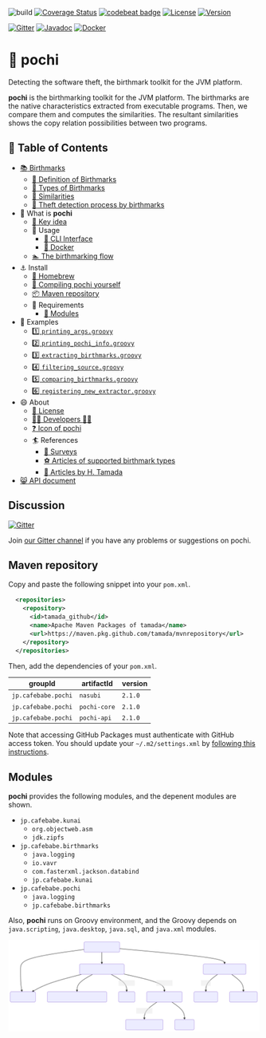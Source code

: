 ![build](https://github.com/tamada/pochi/workflows/build/badge.svg)
[![Coverage Status](https://coveralls.io/repos/github/tamada/pochi/badge.svg?branch=master)](https://coveralls.io/github/tamada/pochi?branch=master)
[![codebeat badge](https://codebeat.co/badges/7d4be5b9-c604-4bf9-b67b-d6d20f703ab9)](https://codebeat.co/projects/github-com-tamada-pochi)
[![License](https://img.shields.io/badge/License-Apache%202.0-blue.svg?style=flat)](https://github.com/tamada/pochi/blob/master/LICENSE)
[![Version](https://img.shields.io/badge/Version-2.1.0-yellowgreen.svg)](https://github.com/tamada/pochi/releases/tag/v2.1.0)

[![Gitter](https://img.shields.io/badge/chat-on%20gitter-green?logo=gitter)](https://gitter.im/pochi-birthmark/)
[![Javadoc](https://img.shields.io/static/v1?label=javadoc&message=v2.1.0&color=blue&logo=java)](https://tamada.github.io/pochi/apidocs)
[![Docker](https://img.shields.io/badge/docker-tamada%2Fpochi%3A2.1.0-blue?logo=docker)](https://github.com/users/tamada/packages/container/package/pochi)

# :dog: pochi

Detecting the software theft, the birthmark toolkit for the JVM platform.

**pochi** is the birthmarking toolkit for the JVM platform. The birthmarks are the native characteristics extracted from executable programs. Then, we compare them and computes the similarities. The resultant similarities shows the copy relation possibilities between two programs.

## :bookmark: Table of Contents

* [:books: Birthmarks](https://tamada.github.io/pochi/birthmarks)
  - [:green_book: Definition of Birthmarks](https://tamada.github.io/pochi/birthmarks#-definition-of-birthmarks)
  - [:blue_book: Types of Birthmarks](https://tamada.github.io/pochi/birthmarks#-types-of-birthmarks)
  - [:orange_book: Similarities](https://tamada.github.io/pochi/birthmarks#-similarities)
  - [:closed_book: Theft detection process by birthmarks](https://tamada.github.io/pochi/birthmarks#-theft-detection-process-by-birthmarks)
* :newspaper: What is **pochi**
  - [:key: Key idea](https://tamada.github.io/pochi/description#-key-idea)
  - :fork_and_knife: Usage
    - [:runner: CLI Interface](https://tamada.github.io/pochi/description#-cli-interface)
    - [:whale: Docker](https://tamada.github.io/pochi/description#-docker)
  - [:swimmer: The birthmarking flow](https://tamada.github.io/pochi/description#-the-birthmarking-flow)
* :anchor: Install
  - [:beer: Homebrew](https://tamada.github.io/pochi/install#-homebrew)
  - [:muscle: Compiling pochi yourself](https://tamada.github.io/pochi/install#-compiling-pochi-yourself)
  - [:package: Maven repository](https://tamada.github.io/pochi/install#-maven-repository)
  - :briefcase: Requirements
    - [:pouch: Modules](https://tamada.github.io/pochi/install#-modules)
* :ant: Examples
  - [:one: `printing_args.groovy`](https://tamada.github.io/pochi/examples#1-printing_argsgroovy)
  - [:two: `printing_pochi_info.groovy`](https://tamada.github.io/pochi/examples#2-printing_pochi_infogroovy)
  - [:three: `extracting_birthmarks.groovy`](https://tamada.github.io/pochi/examples#3-extracting_birthmarksgroovy)
  - [:four: `filtering_source.groovy`](https://tamada.github.io/pochi/examples#4-filtering_sourcegroovy)
  - [:five: `comparing_birthmarks.groovy`](https://tamada.github.io/pochi/examples#5-comparing_birthmarksgroovy)
  - [:six: `registering_new_extractor.groovy`](https://tamada.github.io/pochi/examples#6-registering_new_extractorgroovy)
* :smile: About
  - [:scroll: License](https://tamada.github.io/pochi/about#-license)
  - [:man_office_worker: Developers :woman_office_worker:](https://tamada.github.io/pochi/about#-developers-)
  - [:question: Icon of pochi](https://tamada.github.io/pochi/about#-icon-of-pochi)
  - :surfer: References
    - [:basketball: Surveys](https://tamada.github.io/pochi/about#-surveys)
    - [:soccer: Articles of supported birthmark types](https://tamada.github.io/pochi/about#-articles-of-supported-birthmark-types)
    - [:tennis: Articles by H. Tamada](https://tamada.github.io/pochi/about#-articles-by-h-tamada)
* [:smile_cat: API document](https://tamada.github.io/pochi/apidocs)

## Discussion

[![Gitter](https://img.shields.io/badge/chat-on%20gitter-green?logo=gitter)](https://gitter.im/pochi-birthmark/)

Join [our Gitter channel](https://gitter.im/pochi-birthmark/) if you have any problems or suggestions on pochi.

## Maven repository

Copy and paste the following snippet into your `pom.xml`.

```xml
  <repositories>
    <repository>
      <id>tamada_github</id>
      <name>Apache Maven Packages of tamada</name>
      <url>https://maven.pkg.github.com/tamada/mvnrepository</url>
    </repository>
  </repositories>
```

Then, add the dependencies of your `pom.xml`.

| groupId            | artifactId   | version |
|--------------------|--------------|---------|
|`jp.cafebabe.pochi` | `nasubi`     | `2.1.0` |
|`jp.cafebabe.pochi` | `pochi-core` | `2.1.0` |
|`jp.cafebabe.pochi` | `pochi-api`  | `2.1.0` |

Note that accessing GitHub Packages must authenticate with GitHub access token.
You should update your `~/.m2/settings.xml` by [following this instructions](https://docs.github.com/en/free-pro-team@latest/packages/using-github-packages-with-your-projects-ecosystem/configuring-apache-maven-for-use-with-github-packages#authenticating-with-a-personal-access-token).

## Modules

**pochi** provides the following modules, and the depenent modules are shown.

* `jp.cafebabe.kunai`
  * `org.objectweb.asm`
  * `jdk.zipfs`
* `jp.cafebabe.birthmarks`
  * `java.logging`
  * `io.vavr`
  * `com.fasterxml.jackson.databind`
  * `jp.cafebabe.kunai`
* `jp.cafebabe.pochi`
  * `java.logging`
  * `jp.cafebabe.birthmarks`

Also, **pochi** runs on Groovy environment, and the Groovy depends on `java.scripting`, `java.desktop`, `java.sql`, and `java.xml` modules.



![Module graph](https://github.com/tamada/pochi/raw/master/site/static/images/module-graph.svg)

